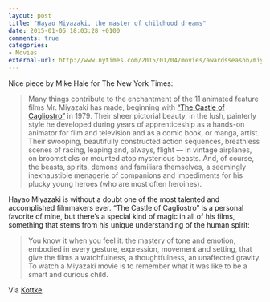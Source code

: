 ```yaml
---
layout: post
title: "Hayao Miyazaki, the master of childhood dreams"
date: 2015-01-05 18:03:28 +0100
comments: true
categories: 
- Movies
external-url: http://www.nytimes.com/2015/01/04/movies/awardsseason/miyazaki-wins-again-after-11-animated-features.html
---
```


Nice piece by Mike Hale for The New York Times:

> Many things contribute to the enchantment of the 11 animated feature films Mr. Miyazaki has made, beginning with [“The Castle of Cagliostro”](http://movies.nytimes.com/movie/8571/The-Castle-of-Cagliostro-Movie-/overview) in 1979. Their sheer pictorial beauty, in the lush, painterly style he developed during years of apprenticeship as a hands-on animator for film and television and as a comic book, or manga, artist. Their swooping, beautifully constructed action sequences, breathless scenes of racing, leaping and, always, flight — in vintage airplanes, on broomsticks or mounted atop mysterious beasts. And, of course, the beasts, spirits, demons and familiars themselves, a seemingly inexhaustible menagerie of companions and impediments for his plucky young heroes (who are most often heroines).

Hayao Miyazaki is without a doubt one of the most talented and accomplished filmmakers ever. “The Castle of Cagliostro” is a personal favorite of mine, but there’s a special kind of magic in all of his films, something that stems from his unique understanding of the human spirit:

> You know it when you feel it: the mastery of tone and emotion, embodied in every gesture, expression, movement and setting, that give the films a watchfulness, a thoughtfulness, an unaffected gravity. To watch a Miyazaki movie is to remember what it was like to be a smart and curious child.

Via [Kottke](http://kottke.org/15/01/the-possibilities-of-hayao-miyazaki).